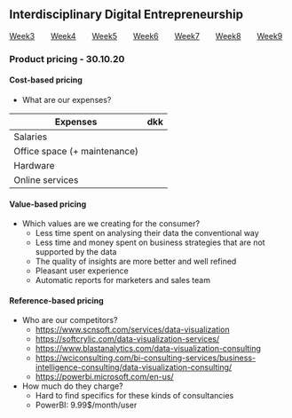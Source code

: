 ## Interdisciplinary Digital Entrepreneurship

[Week3](../README.md) &ensp;&ensp;&ensp; [Week4](./week4.md) &ensp;&ensp;&ensp; [Week5](./week5.md) &ensp;&ensp;&ensp; [Week6](./week6.md)
&ensp;&ensp;&ensp; [Week7](./week7.md) &ensp;&ensp;&ensp; [Week8](./week8.md) &ensp;&ensp;&ensp; [Week9](./week9.md)

### Product pricing - 30.10.20

#### Cost-based pricing
- What are our expenses?

| Expenses |  dkk  |
|---|---|
| Salaries |   |
| Office space (+ maintenance) |   |
| Hardware |   |
| Online services |   |

#### Value-based pricing
- Which values are we creating for the consumer?
  * Less time spent on analysing their data the conventional way
  * Less time and money spent on business strategies that are not supported by the data
  * The quality of insights are more better and well refined
  * Pleasant user experience
  * Automatic reports for marketers and sales team

#### Reference-based pricing
- Who are our competitors?
  * https://www.scnsoft.com/services/data-visualization
  * https://softcrylic.com/data-visualization-services/
  * https://www.blastanalytics.com/data-visualization-consulting
  * https://wciconsulting.com/bi-consulting-services/business-intelligence-consulting/data-visualization-consulting/
  * https://powerbi.microsoft.com/en-us/
- How much do they charge?
  * Hard to find specifics for these kinds of consultancies
  * PowerBI: 9.99$/month/user 
